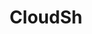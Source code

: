 ---
blog: https://cloudsh.com/blog/
git: https://github.com/cloudshcom
logohandle: cloudsh
sort: cloudsh
title: CloudSh
twitter: https://x.com/cloudsh
website: https://cloudsh.com/
---